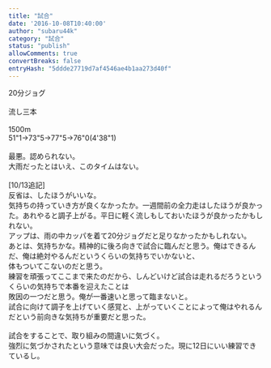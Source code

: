 ```yaml
---
title: "試合"
date: '2016-10-08T10:40:00'
author: "subaru44k"
category: "試合"
status: "publish"
allowComments: true
convertBreaks: false
entryHash: "5ddde27719d7af4546ae4b1aa273d40f"
---
```

20分ジョグ<br>
<br>
流し三本<br>
<br>
1500m<br>
51"1→73"5→77"5→76"0(4'38"1)<br>
<br>
最悪。認められない。<br>
大雨だったとはいえ、このタイムはない。<br>
<br>
[10/13追記]<br>
反省は、したほうがいいな。<br>
気持ちの持っていき方が良くなかったか。一週間前の全力走はしたほうが良かった。あれやると調子上がる。平日に軽く流しもしておいたほうが良かったかもしれない。<br>
アップは、雨の中カッパを着て20分ジョグだと足りなかったかもしれない。<br>
あとは、気持ちかな。精神的に後ろ向きで試合に臨んだと思う。俺はできるんだ、俺は絶対やるんだというくらいの気持ちでいかないと、<br>
体もついてこないのだと思う。<br>
練習を頑張ってここまで来たのだから、しんどいけど試合は走れるだろうというくらいの気持ちで本番を迎えたことは<br>
敗因の一つだと思う。俺が一番速いと思って臨まないと。<br>
試合に向けて調子を上げていく感覚と、上がっていくことによって俺はやれるんだという前向きな気持ちが重要だと思った。<br>
<br>
試合をすることで、取り組みの間違いに気づく。<br>
強烈に気づかされたという意味では良い大会だった。現に12日にいい練習できているし。
